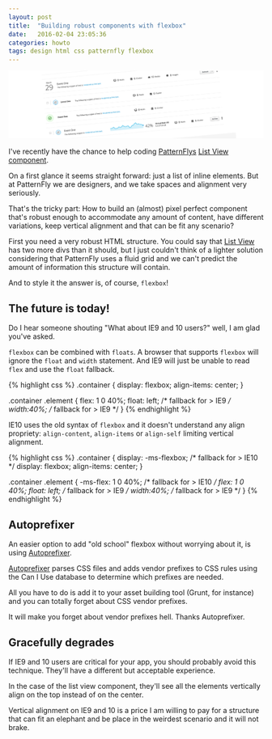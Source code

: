 ```yaml
---
layout: post
title:  "Building robust components with flexbox"
date:   2016-02-04 23:05:36
categories: howto
tags: design html css patternfly flexbox
---
```


![List View Pattern](/img/flexbox/flexbox.png)

I've recently have the chance to help coding [PatternFlys](https://www.patternfly.org/) [List View component](https://rawgit.com/patternfly/patternfly/master/tests/list-view.html).

On a first glance it seems straight forward: just a list of inline elements. But at PatternFly we are designers, and we take spaces and alignment very seriously.

That's the tricky part: How to build an (almost) pixel perfect component that's robust enough to accommodate any amount of content, have different variations, keep vertical alignment and that can be fit any scenario?

First you need a very robust HTML structure. You could say that [List View](https://github.com/patternfly/patternfly/blob/master/less/list-view.less) has two more divs than it should, but I just couldn't think of a lighter solution considering that PatternFly uses a fluid grid and we can't predict the amount of information this structure will contain.

And to style it the answer is, of course, `flexbox`!

## The future is today!

Do I hear someone shouting "What about IE9 and 10 users?" well, I am glad you've asked.

`flexbox` can be combined with `floats`. A browser that supports `flexbox` will ignore the `float` and `width` statement. And IE9 will just be unable to read `flex` and use the `float` fallback.

{% highlight css %}
.container {
  display: flexbox;
  align-items: center;
}

.container .element {
  flex: 1 0 40%;
  float: left; /* fallback for > IE9 */
  width:40%; /* fallback for > IE9 */
}
{% endhighlight %}


IE10 uses the old syntax of `flexbox` and it doesn't understand any align propriety: `align-content`, `align-items` or `align-self` limiting vertical alignment.

{% highlight css %}
.container {
  display: -ms-flexbox; /* fallback for > IE10 */
  display: flexbox;
  align-items: center;
}

.container .element {
  -ms-flex:  1 0 40%; /* fallback for > IE10 */
  flex:      1 0 40%;
  float: left; /* fallback for > IE9 */
  width:40%; /* fallback for > IE9 */
}
{% endhighlight %}


## Autoprefixer

An easier option to add "old school" flexbox without worrying about it, is using [Autoprefixer](https://github.com/postcss/autoprefixer).

[Autoprefixer](https://github.com/postcss/autoprefixer) parses CSS files and adds vendor prefixes to CSS rules using the Can I Use database to determine which prefixes are needed.

All you have to do is add it to your asset building tool (Grunt, for instance) and you can totally forget about CSS vendor prefixes.
 
It will make you forget about vendor prefixes hell. Thanks Autoprefixer.

## Gracefully degrades

If IE9 and 10 users are critical for your app, you should probably avoid this technique. They'll have a different but acceptable experience.

In the case of the list view component, they'll see all the elements vertically align on the top instead of on the center.

Vertical alignment on IE9 and 10 is a price I am willing to pay for a structure that can fit an elephant and be place in the weirdest scenario and it will not brake.

